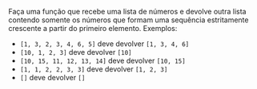 Faça uma função que recebe uma lista de números e devolve outra lista contendo somente os números que formam uma sequência estritamente crescente a partir do primeiro elemento. Exemplos: 
   
   * `[1, 3, 2, 3, 4, 6, 5]` deve devolver `[1, 3, 4, 6]`
   * `[10, 1, 2, 3]` deve devolver `[10]`
   * `[10, 15, 11, 12, 13, 14]` deve devolver `[10, 15]`
   * `[1, 1, 2, 2, 3, 3]` deve devolver `[1, 2, 3]`
   * `[]` deve devolver `[]`